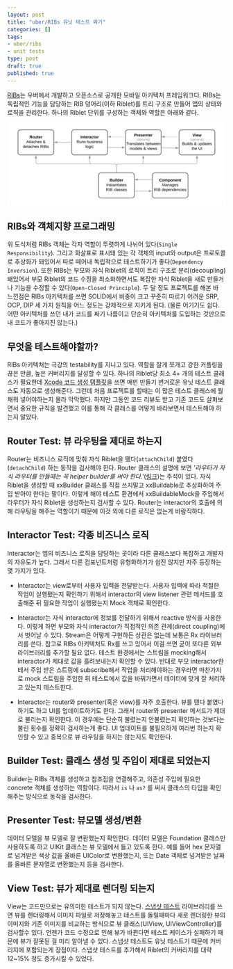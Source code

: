 ```yaml
---
layout: post
title: "uber/RIBs 유닛 테스트 짜기"
categories: []
tags:
- uber/ribs
- unit tests
type: post
draft: true
published: true
---
```


[RIBs](https://github.com/uber/RIBs)는 우버에서 개발하고 오픈소스로 공개한 모바일 아키텍처 프레임워크다. RIBs는 독립적인 기능을 담당하는 RIB 덩어리(이하 Riblet)를 트리 구조로 만들어 앱의 상태와 로직을 관리한다. 하나의 Riblet 단위를 구성하는 객체와 역할은 아래와 같다.

<img src="/assets/posts/uber-ribs-diagram.png" />

## RIBs와 객체지향 프로그래밍

위 도식처럼 RIBs 객체는 각자 역할이 뚜렷하게 나뉘어 있다(`Single Responsibility`). 그리고 화살표로 표시돼 있는 각 객체의 input와 output은 프로토콜로 추상화가 돼있어서 따로 떼어내 독립적으로 테스트하기가 좋다(`Dependency Inversion`). 또한 RIBs는 부모와 자식 Riblet의 로직이 트리 구조로 분리(decoupling) 돼있어서 부모 Riblet의 코드 수정을 최소화하면서도 복잡한 자식 Riblet을 새로 만들거나 기능을 수정할 수 있다(`Open-Closed Principle`). 두 달 정도 프로젝트를 해본 바 느낀점은 RIBs 아키텍처를 쓰면 SOLID에서 비중이 크고 꾸준히 따르기 어려운 SRP, OCP, DIP 세 가지 원칙을 어느 정도는 강제적으로 지키게 된다. (물론 어기기도 쉽다. 어떤 아키텍처를 쓰던 내가 코드를 짜기 나름이고 단순히 아키텍처를 도입하는 것만으로 내 코드가 좋아지진 않는다.)

## 무엇을 테스트해야할까?

RIBs 아키텍처는 극강의 testability를 지니고 있다. 역할을 잘게 쪼개고 강한 커플링을 끊은 만큼, 높은 커버리지를 달성할 수 있다. 하나의 Riblet당 최소 4+ 개의 테스트 클래스가 필요한데 [Xcode 코드 생성 템플릿](https://github.com/uber/RIBs/tree/master/ios/tooling)을 쓰면 매번 만들기 번거로운 유닛 테스트 클래스도 자동으로 생성해준다. 그런데 처음 프로젝트를 할때는 이 많은 테스트 클래스에 뭘 채워 넣어야하는지 몰라 막막했다. 하지만 그동안 코드 리뷰도 받고 기존 코드도 살펴보면서 중요한 규칙을 발견했고 이를 통해 각 클래스를 어떻게 바라보면서 테스트해야 하는지 알았다.

## Router Test: 뷰 라우팅을 제대로 하는지

Router는 비즈니스 로직에 맞춰 자식 Riblet을 뗐다(`attachChild`) 붙였다(`detachChild`) 하는 동작을 검사해야 한다. Router 클래스의 설명에 보면 *'라우터가 자식 라우터를 만들때는 꼭 helper builder를 써야 한다.'*([링크](https://github.com/uber/RIBs/blob/master/ios/RIBs/Classes/Router.swift#L75))는 주석이 있다. 자식 Riblet을 생성할 때 xxBuilder 클래스를 직접 쓰지말고 xxBuildable로 추상화하여 주입 받아야 한다는 말이다. 이렇게 해야 테스트 환경에서 xxBuildableMock을 주입해서 라우터가 자식 Riblet을 생성하는지 검사할 수 있다. Router는 interactor의 호출에 의해 라우팅을 해주는 역할이기 때문에 이것 외에 다른 로직은 없는게 바람직하다.

## Interactor Test: 각종 비즈니스 로직

Interactor는 앱의 비즈니스 로직을 담당하는 곳이라 다른 클래스보다 복잡하고 개발자의 자유도가 높다. 그래서 다른 컴포넌트처럼 유형화하기가 쉽진 않지만 자주 등장하는 몇 가지가 있다.

- Interactor는 view로부터 사용자 입력을 전달받는다. 사용자 입력에 따라 적절한 작업이 실행됐는지 확인하기 위해서 interactor의 view listener 관련 메서드를 호출해준 뒤 필요한 작업이 실행됐는지 Mock 객체로 확인한다.

- Interactor는 자식 interactor에 정보를 전달하기 위해서 reactive 방식을 사용한다. 이렇게 하면 부모와 자식 interactor가 직접적인 의존 관계(direct coupling)에서 벗어날 수 있다. Stream은 어떻게 구현하든 상관은 없는데 보통은 Rx 라이브러리를 쓴다. 참고로 RIBs 아키텍처도 Rx를 쓰고 있어서 이걸 쓰면 굳이 또다른 외부 라이브러리를 추가할 필요 없다. 테스트 환경에서는 스트림을 mocking해서 interactor가 제대로 값을 흘려보내는지 확인할 수 있다. 반대로 부모 interactor한테서 주입 받은 스트림에 subscribe해서 작업을 처리해야하는 경우라면 마찬가지로 mock 스트림을 주입한 뒤 테스트에서 값을 바꿔가면서 데이터에 맞게 잘 처리하고 있는지 테스트한다.

- Interactor는 router와 presenter(혹은 view)를 자주 호출한다. 뷰를 뗐다 붙였다 하기도 하고 UI를 업데이트하기도 한다. 그래서 router와 presenter 메서드가 제대로 불리는지 확인한다. 이 경우에는 단순히 불렸는지 안불렸는지 확인하는 것보다는 불린 횟수를 정확히 검사하는게 좋다. UI 업데이트를 불필요하게 여러번 하는지 확인할 수 있고 중복으로 뷰 라우팅을 하지는 않는지도 확인한다.

## Builder Test: 클래스 생성 및 주입이 제대로 되었는지

Builder는 RIBs 객체를 생성하고 참조점을 연결해주고, 의존성 주입에 필요한 concrete 객체를 생성하는 역할이다. 따라서 `is` 나 `as?` 를 써서 클래스의 타입을 확인해주는 방식으로 동작을 검사한다.

## Presenter Test: 뷰모델 생성/변환

데이터 모델을 뷰 모델로 잘 변환했는지 확인한다. 데이터 모델은 Foundation 클래스만 사용하도록 하고 UIKit 클래스는 뷰 모델에서 들고 있도록 한다. 예를 들어 hex 문자열로 넘겨받은 색상 값을 올바른 UIColor로 변환했는지, 또는 Date 객체로 넘겨받은 날짜를 올바른 문자열로 변환했는지 등을 검사한다. 

## View Test: 뷰가 제대로 렌더링 되는지

View는 코드만으로는 유의미한 테스트가 되지 않는다. [스냅샷 테스트](https://github.com/uber/ios-snapshot-test-case) 라이브러리를 쓰면 뷰를 렌더링해서 이미지 파일로 저장해놓고 테스트를 돌릴때마다 새로 렌더링한 뷰의 이미지와 기존 이미지를 비교하는 방식으로 뷰 클래스(UIView, UIViewController)를 검사할수 있다. 언젠가 코드 수정으로 인해 뷰가 바뀐다면 테스트 케이스가 실패하기 때문에 뷰가 잘못된 걸 미리 알아낼 수 있다. 스냅샷 테스트도 유닛 테스트기 때문에 커버리지에 포함되는게 장점이다. 스냅샷 테스트를 추가해서 Riblet의 커버리지를 대략 12~15% 정도 증가시킬 수 있었다.
